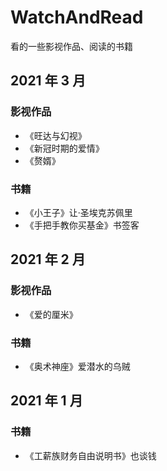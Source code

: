 # WatchAndRead
看的一些影视作品、阅读的书籍

## 2021 年 3 月

### 影视作品

- 《旺达与幻视》
- 《新冠时期的爱情》
- 《赘婿》

### 书籍

- 《小王子》让·圣埃克苏佩里
- 《手把手教你买基金》书签客

## 2021 年 2 月

### 影视作品

- 《爱的厘米》

### 书籍

- 《奥术神座》爱潜水的乌贼

## 2021 年 1 月

### 书籍

- 《工薪族财务自由说明书》也谈钱
